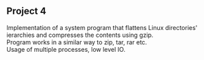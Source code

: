 ## Project 4

Implementation of a system program that flattens Linux directories' ierarchies and compresses the contents using gzip.  
Program works in a similar way to zip, tar, rar etc.  
Usage of multiple processes, low level IO.
